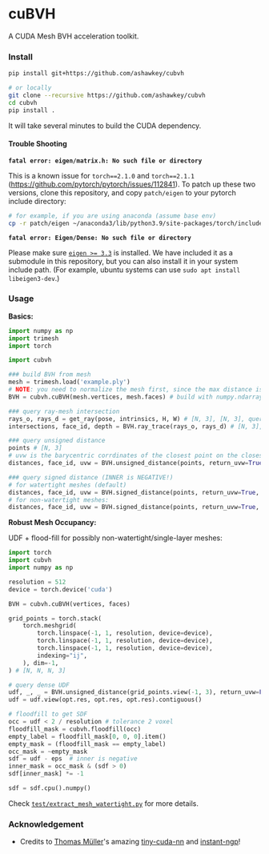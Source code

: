 # cuBVH

A CUDA Mesh BVH acceleration toolkit.

### Install

```bash
pip install git+https://github.com/ashawkey/cubvh

# or locally
git clone --recursive https://github.com/ashawkey/cubvh
cd cubvh
pip install .
```
It will take several minutes to build the CUDA dependency.

#### Trouble Shooting
**`fatal error: eigen/matrix.h: No such file or directory`**

This is a known issue for `torch==2.1.0` and `torch==2.1.1` (https://github.com/pytorch/pytorch/issues/112841). 
To patch up these two versions, clone this repository, and copy `patch/eigen` to your pytorch include directory:
```bash
# for example, if you are using anaconda (assume base env)
cp -r patch/eigen ~/anaconda3/lib/python3.9/site-packages/torch/include/pybind11/
```

**`fatal error: Eigen/Dense: No such file or directory`**

Please make sure [`eigen >= 3.3`](https://eigen.tuxfamily.org/index.php?title=Main_Page) is installed. 
We have included it as a submodule in this repository, but you can also install it in your system include path.
(For example, ubuntu systems can use `sudo apt install libeigen3-dev`.)

### Usage

**Basics:**

```python
import numpy as np
import trimesh
import torch

import cubvh

### build BVH from mesh
mesh = trimesh.load('example.ply')
# NOTE: you need to normalize the mesh first, since the max distance is hard-coded to 100.
BVH = cubvh.cuBVH(mesh.vertices, mesh.faces) # build with numpy.ndarray/torch.Tensor

### query ray-mesh intersection
rays_o, rays_d = get_ray(pose, intrinsics, H, W) # [N, 3], [N, 3], query with torch.Tensor (cuda)
intersections, face_id, depth = BVH.ray_trace(rays_o, rays_d) # [N, 3], [N,], [N,]

### query unsigned distance
points # [N, 3]
# uvw is the barycentric corrdinates of the closest point on the closest face (None if `return_uvw` is False).
distances, face_id, uvw = BVH.unsigned_distance(points, return_uvw=True) # [N], [N], [N, 3]

### query signed distance (INNER is NEGATIVE!)
# for watertight meshes (default)
distances, face_id, uvw = BVH.signed_distance(points, return_uvw=True, mode='watertight') # [N], [N], [N, 3]
# for non-watertight meshes:
distances, face_id, uvw = BVH.signed_distance(points, return_uvw=True, mode='raystab') # [N], [N], [N, 3]
```

**Robust Mesh Occupancy:**

UDF + flood-fill for possibly non-watertight/single-layer meshes:

```python
import torch
import cubvh
import numpy as np

resolution = 512
device = torch.device('cuda')

BVH = cubvh.cuBVH(vertices, faces)

grid_points = torch.stack(
    torch.meshgrid(
        torch.linspace(-1, 1, resolution, device=device),
        torch.linspace(-1, 1, resolution, device=device),
        torch.linspace(-1, 1, resolution, device=device),
        indexing="ij",
    ), dim=-1,
) # [N, N, N, 3]

# query dense UDF
udf, _, _ = BVH.unsigned_distance(grid_points.view(-1, 3), return_uvw=False)
udf = udf.view(opt.res, opt.res, opt.res).contiguous()

# floodfill to get SDF
occ = udf < 2 / resolution # tolerance 2 voxel
floodfill_mask = cubvh.floodfill(occ)
empty_label = floodfill_mask[0, 0, 0].item()
empty_mask = (floodfill_mask == empty_label)
occ_mask = ~empty_mask
sdf = udf - eps  # inner is negative
inner_mask = occ_mask & (sdf > 0)
sdf[inner_mask] *= -1

sdf = sdf.cpu().numpy()

```
Check [`test/extract_mesh_watertight.py`](test/extract_mesh_watertight.py) for more details.


### Acknowledgement

* Credits to [Thomas Müller](https://tom94.net/)'s amazing [tiny-cuda-nn](https://github.com/NVlabs/tiny-cuda-nn) and [instant-ngp](https://github.com/NVlabs/instant-ngp)!
